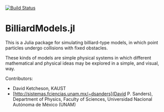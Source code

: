 [![Build Status](https://travis-ci.org/dpsanders/BilliardModels.jl.svg?branch=master)](https://travis-ci.org/dpsanders/BilliardModels.jl)

# BilliardModels.jl

This is a Julia package for simulating billiard-type models, in which point particles undergo collisions with fixed obstacles.

These kinds of models are simple physical systems in which different mathematical and physical ideas may be explored in a simple, and visual, way.

Contributors:

- David Ketcheson, KAUST
- [http://sistemas.fciencias.unam.mx/~dsanders](David P. Sanders), Department of Physics, Faculty of Sciences, Universidad Nacional Autónoma de México (UNAM)
